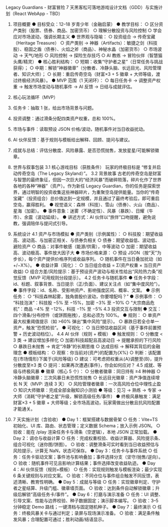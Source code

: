 Legacy Guardians - 财富冒险
7 天黑客松可落地游戏设计文档（GDD）与实施计划（React WebApp - TBD）
 
1. 项目概要
●	目标受众：12–18 岁青少年（金融启蒙）
●	教学目标：
○	区分资产类别（股票、债券、商品、加密货币）
○	理解分散投资与风险控制
○	学会应对市场波动，强调长期主义
●	世界观与隐喻：
○	投资组合 → 传奇宝藏（Heritage Treasure）
○	资产类别 → 神器（Artifacts）：敏捷之剑（科技股）、稳固之盾（债券）、火焰之斧（商品）、神秘水晶（加密货币）
○	市场波动 → 天气/地形
○	风险控制 → 探险生存技巧
○	AI 教练 → 冒险伙伴（智慧猫头鹰/精灵）
●	核心胜利结构：
○	短期：收集“守护者之星”（日常任务与挑战获得）；
○	中期：解锁“神器徽章”（分散者、冷静头脑、长远目光、风险管理者、知识大师）；
○	长期：重启传奇空岛（财富×3 + 5 徽章 + 大师等级，渡过终极经济风暴）。
●	MVP 范围（1 天闭环）：
○	每日任务卡 → 调整资产权重 → 触发市场变动与随机事件 → AI 反馈 → 日结与成就评估。
 
2. 核心玩法循环（MVP）
1.	任务卡：抽取 1 张，给出市场背景与问题。
2.	投资调整：通过滑条分配四类资产权重，总和 100%。
3.	市场与事件：读取预设 JSON 价格/波动，随机事件对当日收益扰动。
4.	AI 伙伴反馈：基于规则与模板给出解释、回顾、提问与建议。
5.	成就与总结：评估分散度、风险暴露、是否恐慌抛售，发放星星/可能解锁徽章。
 
3. 世界与叙事包装
3.1 核心游戏目标（获胜条件）
玩家的终极目标是 “修复并启动传奇空岛（The Legacy Skyland）”。
3.2 背景故事
古老的传奇空岛是财富与智慧的最终象征，但因一次巨大的“经济风暴”而破碎陨落，碎片化作了世界各地的各种“神器”（资产）。作为新任 Legacy Guardian，你的任务是探索世界，通过明智的投资收集这些神器碎片，为重聚空岛提供能量。当你的“传奇宝藏”（投资组合）总价值达到一定规模，并且通过了最终考验后，即可重启空岛，赢得胜利。
●	视觉语义：森林（科技）、雪山（债券）、火山（商品）、星海（加密）。
●	事件意象：迷雾（不确定性）、风暴（暴跌）、日耀（牛市）、余震（波动延续）。
●	讲述方式：AI 伙伴以“旅伴”口吻提醒，避免说教，强调陪伴与提问式引导。
 
4. 系统设计
4.1 资产与市场模拟
●	资产类别（示例属性）：
○	科技股：期望收益高、波动高、与加密正相关、与债券负相关
○	债券：期望收益低、波动低、避险资产
○	商品：对事件敏感（能源/供需），中等波动
○	加密：期望收益高、波动极高、事件放大因子大
●	市场价格来源：
○	预设 JSON（按“天”为步长），每个资产提供价格序列或收益序列。
○	随机事件在当日叠加扰动（如 +/−X%）。
●	收益计算（简化）：
○	当日组合收益 = Σ(资产权重 × 当日资产收益)
○	组合方差/风险提示：基于预设资产波动与相关性给出“风险热力条”视觉反馈（MVP 可用规则分段提示）。
4.2 任务卡与随机事件
●	任务卡字段：id、标题、叙事背景、当日提示（正/负面）、建议关注点（如“集中度风险”）。
●	事件字段：id、名称、受影响资产、影响强度区间、概率、文案。
●	示例任务：
○	“科技森林起雾，独角兽股价波动，你要增配吗？”
●	示例事件：
○	“科技泡沫”：科技股 −5% 至 −15%，加密 −3% 至 −10%
○	“大宗商品危机”：商品 −4% 至 −12%，科技 −1% 至 −5%
4.3 投资交互与限制
●	交互：四个滑条/分布控件（或饼图拖拽），总和必须为 100%。
●	规则：
○	单资产最大权重阈值提示（如 >60% 弹出“集中风险”提示）。
○	暴跌日若全仓单一资产，触发“恐慌检验”。
●	可视化：
○	当日预估收益区间（基于事件前置预警 + 历史波动档位）。
4.4 AI 伙伴（规则 + 模板）
●	触发规则：
○	分散度 < 3 类 → 建议增加多样化
○	加密/科技超配且高波动日 → 提醒承担的下行风险
○	暴跌日未抛售 → 肯定“冷静”的长期思维
○	达成目标 → 解释其背后的金融理念
●	模板结构：
○	观察：你当前对{资产}的配置为{X%}
○	判断：该配置在{市场情形}下属于{风险等级}
○	建议：可考虑把权重从{A}调整至{B}，提升分散度至≥3 类
○	提问：如果再次遭遇{事件}，你会如何应对？
4.5 成就、等级与终极风暴
●	徽章（核心 5 个）：
○	分散者徽章：同日持有 ≥4 种神器
○	冷静头脑徽章：三次风暴日未恐慌性抛售
○	长远目光徽章：资产净值连续增长 N 天（MVP: 连续 3 天）
○	风险管理者徽章：一次高风险仓位中理性止盈
○	知识大师徽章：完成全部金融知识小测验
●	等级：见习 → 熟练 → 专家 → 大师（消耗“守护者之星”升级，解锁高级任务/事件）
●	终极风暴触发：满足财富×3 + 5 徽章 + 大师等级；全市场高波动，玩家需做出分散且抗风险配置才能通关。
5. 7 天实施计划（含验收）
●	Day 1：框架搭建与数据骨架
○	任务：Vite+TS 初始化、UI 库、路由、状态管理；定义数据 Schema；放入示例 JSON。
○	验收：能在 /play 渲染任务卡与滑条（空逻辑），本地 JSON 正常加载。
●	Day 2：调仓与收益计算
○	任务：完成权重校验、收益计算器、风险提示条、组合可视化（迷你图/饼图）。
○	验收：调整滑条可实时看到当日收益预估与风险提示，计算无 NaN，状态可保存。
●	Day 3：任务卡与事件系统
○	任务：任务卡驱动文案；事件池与影响叠加；事件选择分支（坚守/抛售/逆向）。
○	验收：随机事件可见且影响计算结果；事件选择改变收益轨迹。
●	Day 4：AI 伙伴反馈（规则+模板）
○	任务：实现规则触发与模板渲染；最少实现 6 条关键规则与对应文案。
○	验收：不同仓位与事件组合触发不同反馈，表述清晰、教育性明确。
●	Day 5：成就与等级
○	任务：实现徽章判定、守护者之星结算、升级门槛、徽章墙页面。
○	验收：达到条件自动解锁徽章；升级后解锁“高级任务卡/事件”。
●	Day 6：打磨与演示准备
○	任务：UI 调整、引导文案、性能与边界校验、种子数据固定；演示脚本编写。
○	验收：3–5 分钟稳定 Demo 路线；一键清档与固定随机种子。
●	Day 7：最终演示
○	任务：终极风暴关卡与通过判定；录屏与现场演示准备。
○	验收：满足条件触发风暴；合理配置可通过；胜利动画/结语显示。

